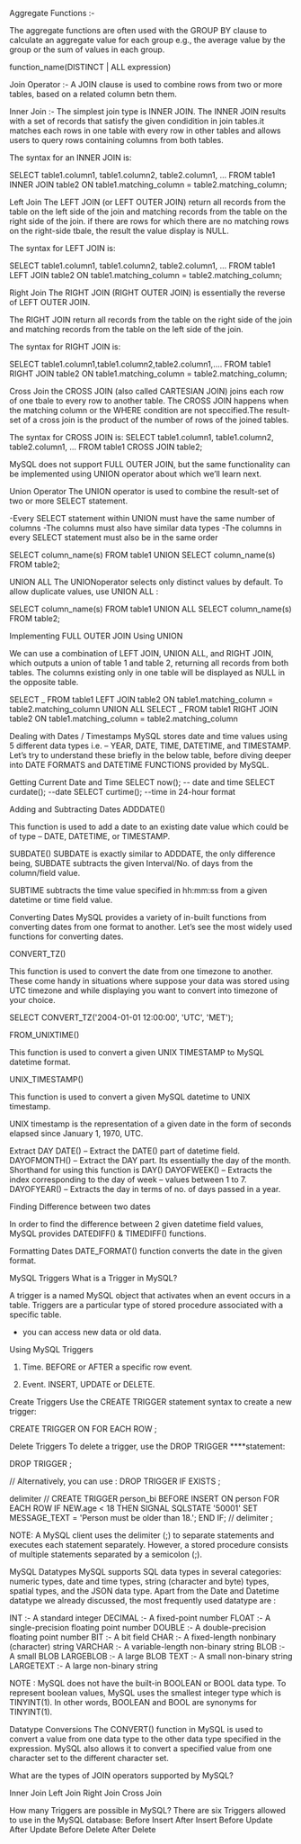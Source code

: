Aggregate Functions :-

The aggregate functions are often used with the GROUP BY clause to calculate an aggregate value for each group e.g., the average value by the group or the sum of values in each group.

function_name(DISTINCT | ALL expression)

Join Operator :-
A JOIN clause is used to combine rows from two or more tables, based on a related column betn them.

Inner Join :-
The simplest join type is INNER JOIN. The INNER JOIN results with a set of records that satisfy the given condidition in join tables.it matches each rows in one table with every row in other tables and allows users to query rows containing columns from both tables.

The syntax for an INNER JOIN is:

SELECT table1.column1, table1.column2, table2.column1, ...
FROM table1
INNER JOIN table2
ON table1.matching_column = table2.matching_column;

Left Join
The LEFT JOIN (or LEFT OUTER JOIN) return all records from the table on the left side of the join and matching records from the table on the right side of the join. if there are rows for which there are no matching rows on the right-side tbale, the result the value display is NULL.

The syntax for LEFT JOIN is:

SELECT table1.column1, table1.column2, table2.column1, ...
FROM table1
LEFT JOIN table2
ON table1.matching_column = table2.matching_column;

Right Join
The RIGHT JOIN (RIGHT OUTER JOIN) is essentially the reverse of LEFT OUTER JOIN.

The RIGHT JOIN return all records from the table on the right side of the join and matching records from the table on the left side of the join.

The syntax for RIGHT JOIN is:

SELECT table1.column1,table1.column2,table2.column1,....
FROM table1
RIGHT JOIN table2
ON table1.matching_column = table2.matching_column;

Cross Join
the CROSS JOIN (also called CARTESIAN JOIN) joins each row of one tbale to every row to another table.
The CROSS JOIN happens when the matching column or the WHERE condition are not speccified.The result-set of a cross join is the product of the number of rows of the joined tables.

The syntax for CROSS JOIN is:
SELECT table1.column1, table1.column2, table2.column1, ...
FROM table1
CROSS JOIN table2;

MySQL does not support FULL OUTER JOIN, but the same functionality can be implemented using UNION operator about which we’ll learn next.

Union Operator
The UNION operator is used to combine the result-set of two or more SELECT statement.

-Every SELECT statement within UNION must have the same number of columns
-The columns must also have similar data types
-The columns in every SELECT statement must also be in the same order

SELECT column_name(s) FROM table1
UNION
SELECT column_name(s) FROM table2;

UNION ALL
The UNIONoperator selects only distinct values by default. To allow duplicate values, use UNION ALL :

SELECT column_name(s) FROM table1
UNION ALL
SELECT column_name(s) FROM table2;

Implementing FULL OUTER JOIN Using UNION

We can use a combination of LEFT JOIN, UNION ALL, and RIGHT JOIN, which outputs a union of table 1 and table 2, returning all records from both tables. The columns existing only in one table will be displayed as NULL in the opposite table.

SELECT _ FROM table1
LEFT JOIN table2 ON table1.matching_column = table2.matching_column
UNION ALL
SELECT _ FROM table1
RIGHT JOIN table2 ON table1.matching_column = table2.matching_column

Dealing with Dates / Timestamps
MySQL stores date and time values using 5 different data types i.e. – YEAR, DATE, TIME, DATETIME, and TIMESTAMP. Let’s try to understand these briefly in the below table, before diving deeper into DATE FORMATS and DATETIME FUNCTIONS provided by MySQL.

Getting Current Date and Time
SELECT now(); -- date and time
SELECT curdate(); --date
SELECT curtime(); --time in 24-hour format

Adding and Subtracting Dates
ADDDATE()

This function is used to add a date to an existing date value which could be of type – DATE, DATETIME, or TIMESTAMP.

SUBDATE()
SUBDATE is exactly similar to ADDDATE, the only difference being, SUBDATE subtracts the given Interval/No. of days from the column/field value.

SUBTIME subtracts the time value specified in hh:mm:ss from a given datetime or time field value.

Converting Dates
MySQL provides a variety of in-built functions from converting dates from one format to another. Let’s see the most widely used functions for converting dates.

CONVERT_TZ()

This function is used to convert the date from one timezone to another. These come handy in situations where suppose your data was stored using UTC timezone and while displaying you want to convert into timezone of your choice.

SELECT CONVERT_TZ('2004-01-01 12:00:00', 'UTC', 'MET');

FROM_UNIXTIME()

This function is used to convert a given UNIX TIMESTAMP to MySQL datetime format.

UNIX_TIMESTAMP()

This function is used to convert a given MySQL datetime to UNIX timestamp.

UNIX timestamp is the representation of a given date in the form of seconds elapsed since January 1, 1970, UTC.

Extract DAY DATE() – Extract the DATE() part of datetime field. DAYOFMONTH() – Extract the DAY part. Its essentially the day of the month. Shorthand for using this function is DAY() DAYOFWEEK() – Extracts the index corresponding to the day of week – values between 1 to 7. DAYOFYEAR() – Extracts the day in terms of no. of days passed in a year.

Finding Difference between two dates

In order to find the difference between 2 given datetime field values, MySQL provides DATEDIFF() & TIMEDIFF() functions.

Formatting Dates
DATE_FORMAT() function converts the date in the given format.

MySQL Triggers
What is a Trigger in MySQL?

A trigger is a named MySQL object that activates when an event occurs in a table. Triggers are a particular type of stored procedure associated with a specific table.

- you can access new data or old data.

Using MySQL Triggers

1. Time. BEFORE or AFTER a specific row event.

2. Event. INSERT, UPDATE or DELETE.

Create Triggers
Use the CREATE TRIGGER statement syntax to create a new trigger:

CREATE TRIGGER <trigger name> <trigger time > <trigger event>
ON <table name>
FOR EACH ROW
<trigger body>;

Delete Triggers
To delete a trigger, use the DROP TRIGGER \*\*\*\*statement:

DROP TRIGGER <trigger name>;

// Alternatively, you can use :
DROP TRIGGER IF EXISTS <trigger name>;

delimiter //
CREATE TRIGGER person_bi BEFORE INSERT
ON person
FOR EACH ROW
IF NEW.age < 18 THEN
SIGNAL SQLSTATE '50001' SET MESSAGE_TEXT = 'Person must be older than 18.';
END IF; //
delimiter ;

NOTE: A MySQL client uses the delimiter (;) to separate statements and executes each statement separately. However, a stored procedure consists of multiple statements separated by a semicolon (;).

MySQL Datatypes
MySQL supports SQL data types in several categories: numeric types, date and time types, string (character and byte) types, spatial types, and the JSON data type. Apart from the Date and Datetime datatype we already discussed, the most frequently used datatype are :

INT :- A standard integer
DECIMAL :- A fixed-point number
FLOAT :- A single-precision floating point number
DOUBLE :- A double-precision floating point number
BIT :- A bit field
CHAR :- A fixed-length nonbinary (character) string
VARCHAR :- A variable-length non-binary string
BLOB :- A small BLOB
LARGEBLOB :- A large BLOB
TEXT :- A small non-binary string
LARGETEXT :- A large non-binary string

NOTE : MySQL does not have the built-in BOOLEAN or BOOL data type. To represent boolean values, MySQL uses the smallest integer type which is TINYINT(1). In other words, BOOLEAN and BOOL are synonyms for TINYINT(1).

Datatype Conversions
The CONVERT() function in MySQL is used to convert a value from one data type to the other data type specified in the expression. MySQL also allows it to convert a specified value from one character set to the different character set.

What are the types of JOIN operators supported by MySQL?

Inner Join
Left Join
Right Join
Cross Join

How many Triggers are possible in MySQL? There are six Triggers allowed to use in the MySQL database:
Before Insert
After Insert
Before Update
After Update
Before Delete
After Delete
